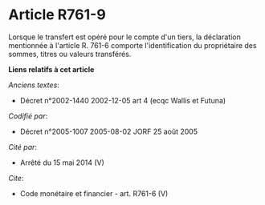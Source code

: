 # Article R761-9

Lorsque le transfert est opéré pour le compte d'un tiers, la déclaration mentionnée à l'article R. 761-6 comporte
l'identification du propriétaire des sommes, titres ou valeurs transférés.

**Liens relatifs à cet article**

_Anciens textes_:

  - Décret n°2002-1440 2002-12-05 art 4 (ecqc Wallis et Futuna)

_Codifié par_:

  - Décret n°2005-1007 2005-08-02 JORF 25 août 2005

_Cité par_:

  - Arrêté du 15 mai 2014 (V)

_Cite_:

  - Code monétaire et financier - art. R761-6 (V)

